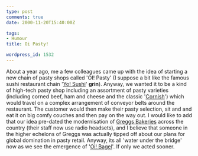 ```yaml
---
type: post
comments: true
date: 2000-11-20T15:40:00Z

tags:
- Humour
title: Oi Pasty!

wordpress_id: 1532
---
```


About a year ago, me a few colleagues came up with the idea of starting a new chain of  pasty shops called 'OI! Pasty' (I suppose a bit like the famous sushi restaurant chain '[Yo! Sushi](http://www.yosushi.com/)' **grin**). Anyway, we wanted it to be a kind of high-tech pasty shop including an assortment of pasty varieties (including corned beef, ham and cheese and the classic '[Cornish](http://www.authenticcornishpasty.co.uk/)') which would travel on a complex arrangement of conveyor belts around the restaurant. The customer would then make their pasty selection, sit and and eat it on big comfy couches and then pay on the way out. I would like to add that our idea pre-dated the modernisation of [Greggs Bakeries](http://www.greggs.co.uk/frameset.htm) across the country (their staff now use radio headsets), and I believe that someone in the higher echelons of Greggs was actually tipped off about our plans for global domination in pasty retail. Anyway, its all 'water under the bridge' now as we see the emergence of '[Oi! Bagel](http://www.oibagel.com)'. If only we acted sooner.
